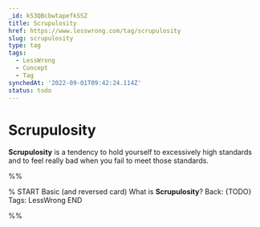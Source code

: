 ```yaml
---
_id: kS3QBcbwtapefkSSZ
title: Scrupulosity
href: https://www.lesswrong.com/tag/scrupulosity
slug: scrupulosity
type: tag
tags:
  - LessWrong
  - Concept
  - Tag
synchedAt: '2022-09-01T09:42:24.114Z'
status: todo
---
```


# Scrupulosity

**Scrupulosity** is a tendency to hold yourself to excessively high standards and to feel really bad when you fail to meet those standards.


%%

% START
Basic (and reversed card)
What is **Scrupulosity**?
Back: {TODO}
Tags: LessWrong
END
<!--ID: 1663156970410-->


%%
	

